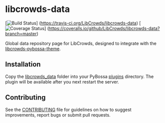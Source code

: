 # libcrowds-data

[![Build Status](https://travis-ci.org/LibCrowds/libcrowds-data.svg?branch=master)]
(https://travis-ci.org/LibCrowds/libcrowds-data)
[![Coverage Status](https://coveralls.io/repos/LibCrowds/libcrowds-data/badge.svg)]
(https://coveralls.io/github/LibCrowds/libcrowds-data?branch=master)

Global data repository page for LibCrowds, designed to integrate with the
[libcrowds-pybossa-theme](https://github.com/LibCrowds/libcrowds-pybossa-theme).


## Installation

Copy the [libcrowds_data](libcrowds_data) folder into your PyBossa
[plugins](https://github.com/PyBossa/pybossa/tree/master/pybossa/plugins) directory. The
plugin will be available after you next restart the server.


## Contributing

See the [CONTRIBUTING](CONTRIBUTING.md) file for guidelines on how to suggest improvements,
report bugs or submit pull requests.